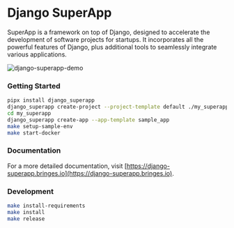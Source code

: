 # Django SuperApp
SuperApp is a framework on top of Django, designed to accelerate the development of software projects for startups. It incorporates all the powerful features of Django, plus additional tools to seamlessly integrate various applications.

![django-superapp-demo](https://django-superapp.bringes.io/assets/docs/admin-portal/admin-portal.svg "Django SuperApp")

### Getting Started
```bash
pipx install django_superapp
django_superapp create-project --project-template default ./my_superapp
cd my_superapp
django_superapp create-app --app-template sample_app
make setup-sample-env
make start-docker
```

### Documentation
For a more detailed documentation, visit [https://django-superapp.bringes.io](https://django-superapp.bringes.io).

### Development
```bash
make install-requirements
make install
make release
```
